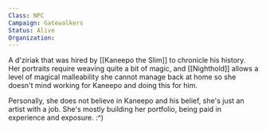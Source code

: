 ```yaml
---
Class: NPC
Campaign: Gatewalkers
Status: Alive
Organization:
---
```

A d'ziriak that was hired by [[Kaneepo the Slim]] to chronicle his history. Her portraits require weaving quite a bit of magic, and [[Nighthold]] allows a level of magical malleability she cannot manage back at home so she doesn't mind working for Kaneepo and doing this for him.

Personally, she does not believe in Kaneepo and his belief, she's just an artist with a job. She's mostly building her portfolio, being paid in experience and exposure. :^)